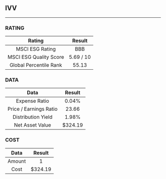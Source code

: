 ## IVV
----
### RATING

|Rating|Result|
|:----:|:---:|
|MSCI ESG Rating|BBB|
|MSCI ESG Quality Score|5.69 / 10|
|Global Percentile Rank|55.13|

### DATA

|Data|Result|
|:----:|:---:|
|Expense Ratio|0.04%|
|Price / Earnings Ratio|23.66|
|Distribution Yield|1.98%|
|Net Asset Value|$324.19|

### COST

|Data|Result|
|:----:|:---:|
|Amount|1|
|Cost|$324.19|
